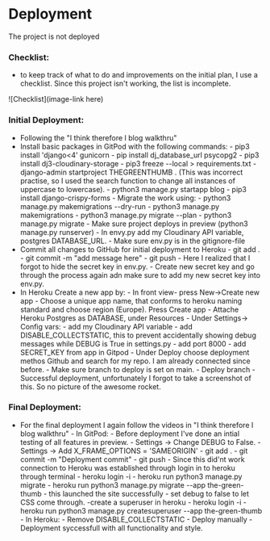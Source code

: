 # Deployment

The project is not deployed
### Checklist:
- to keep track of what to do and improvements on the initial plan, I use a checklist. Since this project isn't working, the list is incomplete.

![Checklist](image-link here)

### Initial Deployment:
- Following the "I think therefore I blog walkthru"
- Install basic packages in GitPod with the following commands:
                                                    - pip3 install 'django<4' gunicorn
                                                    - pip install dj_database_url psycopg2
                                                    - pip3 install dj3-cloudinary-storage
                                                    - pip3 freeze --local > requirements.txt
                                                    - django-admin startproject THEGREENTHUMB . (This was incorrect practise, so I used the search function to change all instances of uppercase to lowercase).
                                                    - python3 manage.py startapp blog
                                                    - pip3 install django-crispy-forms
                                                    - Migrate the work using:
                                                                            - python3 manage.py makemigrations --dry-run
                                                                            - python3 manage.py makemigrations
                                                                            - python3 manage.py migrate --plan
                                                                            - python3 manage.py migrate
                                                    - Make sure project deploys in preview (python3 manage.py runserver)
                                                    - In envy.py add my Cloudinary API variable, postgres DATABASE_URL.
                                                    - Make sure env.py is in the gitignore-file
- Commit all changes to GitHub for initial deployment to Heroku
                                                    - git add .
                                                    - git commit -m "add message here"
                                                    - git push
                                                    - Here I realized that I forgot to hide the secret key in env.py.
                                                    - Create new secret key and go through the process again adn make sure to add my new secret key into env.py.
- In Heroku Create a new app by:
                               - In front view- press New->Create new app
                               - Choose a unique app name, that conforms to heroku naming standard and choose region (Europe). Press Create app
                               - Attache Heroku Postgres as DATABASE, under Resources
                               - Under Settings-> Config vars: 
                                                            - add my Cloudinary API variable
                                                            - add DISABLE_COLLECTSTATIC, this to prevent accidentally showing debug messages while DEBUG is True in settings.py
                                                            - add port 8000
                                                            - add SECRET_KEY from app in Gitpod
                               - Under Deploy choose deployment methos Github and search for my repo. I am already connected since before.
                               - Make sure branch to deploy is set on main.
                               - Deploy branch
                               - Successful deployment, unfortunately I forgot to take a screenshot of this. So no picture of the awesome rocket.
### Final Deployment:
- For the final deployment I again follow the  videos in "I think therefore I blog walkthru"
                - In GitPod:
                            - Before deployment I've done an intial testing of all features in preview.
                            - Settings -> Change DEBUG to False.
                            - Settings -> Add X_FRAME_OPTIONS = 'SAMEORIGIN'
                            - git add .
                            - git commit -m "Deployment commit"
                            - git push
                            - Since this did'nt work connection to Heroku was established through login in to heroku through terminal
                            - heroku login -i
                            - heroku run python3 manage.py migrate
                            - heroku run python3 manage.py migrate --app the-green-thumb
                            - this launched the site successfully
                            - set debug to false to let CSS come through.
                            -create a superuser in heroku
                            - heroku login -i
                            - heroku run python3 manage.py createsuperuser --app the-green-thumb
                - In Heroku:
                            - Remove DISABLE_COLLECTSTATIC
                            - Deploy manually
                            - Deployment syccessfull with all functionality and style.
